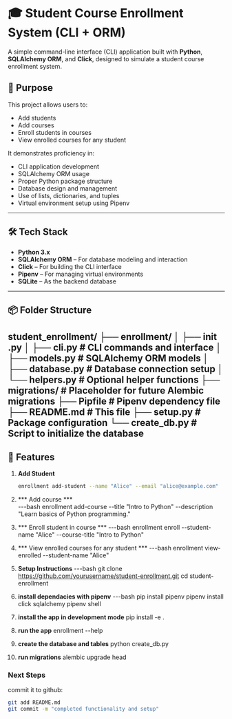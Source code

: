 # 🎓 Student Course Enrollment System (CLI + ORM)

A simple command-line interface (CLI) application built with **Python**, **SQLAlchemy ORM**, and **Click**, designed to simulate a student course enrollment system.

## 🧠 Purpose

This project allows users to:
- Add students
- Add courses
- Enroll students in courses
- View enrolled courses for any student

It demonstrates proficiency in:
- CLI application development
- SQLAlchemy ORM usage
- Proper Python package structure
- Database design and management
- Use of lists, dictionaries, and tuples
- Virtual environment setup using Pipenv

---

## 🛠️ Tech Stack

- **Python 3.x**
- **SQLAlchemy ORM** – For database modeling and interaction
- **Click** – For building the CLI interface
- **Pipenv** – For managing virtual environments
- **SQLite** – As the backend database

---

## 📦 Folder Structure
student_enrollment/
├── enrollment/
│ ├── init .py
│ ├── cli.py # CLI commands and interface
│ ├── models.py # SQLAlchemy ORM models
│ ├── database.py # Database connection setup
│ └── helpers.py # Optional helper functions
├── migrations/ # Placeholder for future Alembic migrations
├── Pipfile # Pipenv dependency file
├── README.md # This file
├── setup.py # Package configuration
└── create_db.py # Script to initialize the database
---

## 🧪 Features

1. **Add Student**
   ```bash
   enrollment add-student --name "Alice" --email "alice@example.com"

2. *** Add course ***  
  ---bash
 enrollment add-course --title "Intro to Python" --description "Learn basics of Python programming."
 3. *** Enroll student in course ***
 ---bash
enrollment enroll --student-name "Alice" --course-title "Intro to Python"
4. *** View enrolled courses for any student ***
---bash
enrollment view-enrolled --student-name "Alice"

5. **Setup Instructions**
---bash
git clone https://github.com/yourusername/student-enrollment.git 
cd student-enrollment

6. **install dependacies with pipenv**
---bash
pip install pipenv
pipenv install click sqlalchemy
pipenv shell

7. **install the app in development mode**
pip install -e .

8. **run the app**
enrollment --help

9.  **create the database and tables**
python create_db.py

10. **run migrations**
alembic upgrade head


### Next Steps

commit it to github:

```bash
git add README.md
git commit -m "completed functionality and setup"